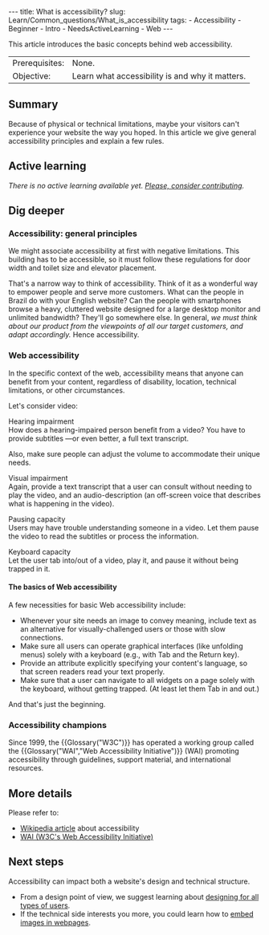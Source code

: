 --- title: What is accessibility? slug: Learn/Common_questions/What_is_accessibility tags: - Accessibility - Beginner - Intro - NeedsActiveLearning - Web ---

This article introduces the basic concepts behind web accessibility.

<table><tbody><tr class="odd"><td>Prerequisites:</td><td>None.</td></tr><tr class="even"><td>Objective:</td><td>Learn what accessibility is and why it matters.</td></tr></tbody></table>

## Summary

Because of physical or technical limitations, maybe your visitors can't experience your website the way you hoped. In this article we give general accessibility principles and explain a few rules.

## Active learning

_There is no active learning available yet. [Please, consider contributing](/en-US/docs/MDN/Contribute/Getting_started)._

## Dig deeper

### Accessibility: general principles

We might associate accessibility at first with negative limitations. This building has to be accessible, so it must follow these regulations for door width and toilet size and elevator placement.

That's a narrow way to think of accessibility. Think of it as a wonderful way to empower people and serve more customers. What can the people in Brazil do with your English website? Can the people with smartphones browse a heavy, cluttered website designed for a large desktop monitor and unlimited bandwidth? They'll go somewhere else. In general, _we must think about our product from the viewpoints of all our target customers, and adapt accordingly._ Hence accessibility.

### Web accessibility

In the specific context of the web, accessibility means that anyone can benefit from your content, regardless of disability, location, technical limitations, or other circumstances.

Let's consider video:

Hearing impairment  
How does a hearing-impaired person benefit from a video? You have to provide subtitles —or even better, a full text transcript.

Also, make sure people can adjust the volume to accommodate their unique needs.

Visual impairment  
Again, provide a text transcript that a user can consult without needing to play the video, and an audio-description (an off-screen voice that describes what is happening in the video).

Pausing capacity  
Users may have trouble understanding someone in a video. Let them pause the video to read the subtitles or process the information.

Keyboard capacity  
Let the user tab into/out of a video, play it, and pause it without being trapped in it.

#### The basics of Web accessibility

A few necessities for basic Web accessibility include:

- Whenever your site needs an image to convey meaning, include text as an alternative for visually-challenged users or those with slow connections.
- Make sure all users can operate graphical interfaces (like unfolding menus) solely with a keyboard (e.g., with Tab and the Return key).
- Provide an attribute explicitly specifying your content's language, so that screen readers read your text properly.
- Make sure that a user can navigate to all widgets on a page solely with the keyboard, without getting trapped. (At least let them Tab in and out.)

And that's just the beginning.

### Accessibility champions

Since 1999, the {{Glossary("W3C")}} has operated a working group called the {{Glossary("WAI","Web Accessibility Initiative")}} (WAI) promoting accessibility through guidelines, support material, and international resources.

## More details

Please refer to:

- [Wikipedia article](https://en.wikipedia.org/wiki/Accessibility) about accessibility
- [WAI (W3C's Web Accessibility Initiative)](https://www.w3.org/WAI/)

## Next steps

Accessibility can impact both a website's design and technical structure.

- From a design point of view, we suggest learning about [designing for all types of users](/en-US/docs/Learn/Common_questions/Design_for_all_types_of_users).
- If the technical side interests you more, you could learn how to [embed images in webpages](/en-US/docs/Learn/Using_images).
